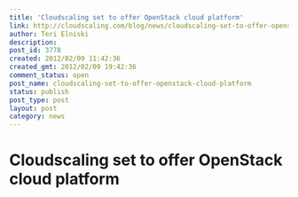```yaml
---
title: 'Cloudscaling set to offer OpenStack cloud platform'
link: http://cloudscaling.com/blog/news/cloudscaling-set-to-offer-openstack-cloud-platform/
author: Teri Elniski
description: 
post_id: 3778
created: 2012/02/09 11:42:36
created_gmt: 2012/02/09 19:42:36
comment_status: open
post_name: cloudscaling-set-to-offer-openstack-cloud-platform
status: publish
post_type: post
layout: post
category: news
---
```


# Cloudscaling set to offer OpenStack cloud platform

